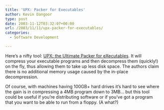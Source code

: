```yaml
---
title: 'UPX: Packer for Executables'
author: Kevin Dangoor
type: post
date: 2003-11-12T03:32:07+00:00
url: /2003/11/11/upx-packer-for-executables/
categories:
  - Software Development

---
```

Here&#8217;s a nifty tool: [UPX: the Ultimate Packer for eXecutables][1]. It will compress your executable programs and then decompress them (quickly!) on the fly, thus allowing them to take up less disk space. The authors claim there is no additional memory usage caused by the in-place decompression.

Of course, with machines having 100GB+ hard drives it&#8217;s hard to see where the gain is in compressing a 4MB program down to 3MB&#8230; but this tool could be useful if you&#8217;re distributing software or if you&#8217;ve got a program that you want to be able to run from a floppy. (A what?)

 [1]: http://upx.sourceforge.net/ "UPX: the Ultimate Packer for eXecutables - Homepage"